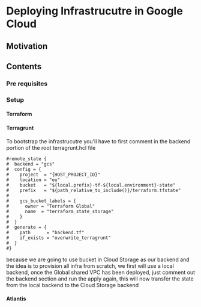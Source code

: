 # Deploying Infrastrucutre in Google Cloud

## Motivation

## Contents

### Pre requisites

### Setup
#### Terraform
#### Terragrunt
To bootstrap the infrastrucutre you'll have to first comment in the backend portion of the root terragrunt.hcl file
```
#remote_state {
#  backend = "gcs"
#  config = {
#    project  = "{HOST_PROJECT_ID}"
#    location = "eu"
#    bucket   = "${local.prefix}-tf-${local.environment}-state"
#    prefix   = "${path_relative_to_include()}/terraform.tfstate"
#
#    gcs_bucket_labels = {
#      owner = "Terraform Global"
#      name  = "terraform_state_storage"
#    }
#  }
#  generate = {
#    path      = "backend.tf"
#    if_exists = "overwrite_terragrunt"
#  }
#}
```
 because we are going to use bucket in Cloud Storage as our backend and the idea is to provision all infra from scratch, we first will use a local backend, once the Global shared VPC has been deployed, just comment out the backend section and run the apply again, this will now transfer the state from the local backend to the Cloud Storage backend


#### Atlantis

